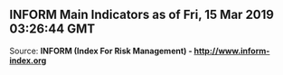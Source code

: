 ## INFORM Main Indicators as of Fri, 15 Mar 2019 03:26:44 GMT

Source: **INFORM (Index For Risk Management) - http://www.inform-index.org**